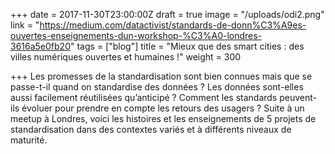+++
date = 2017-11-30T23:00:00Z
draft = true
image = "/uploads/odi2.png"
link = "https://medium.com/datactivist/standards-de-donn%C3%A9es-ouvertes-enseignements-dun-workshop-%C3%A0-londres-3616a5e0fb20"
tags = ["blog"]
title = "Mieux que des smart cities : des villes numériques ouvertes et humaines !"
weight = 300

+++
Les promesses de la standardisation sont bien connues mais que se passe-t-il quand on standardise des données ? Les données sont-elles aussi facilement réutilisées qu’anticipé ? Comment les standards peuvent-ils évoluer pour prendre en compte les retours des usagers ? Suite à un meetup à Londres, voici les histoires et les enseignements de 5 projets de standardisation dans des contextes variés et à différents niveaux de maturité.